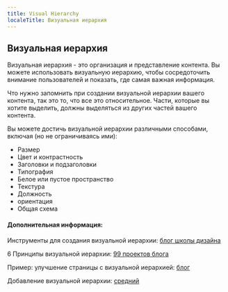 ```yaml
---
title: Visual Hierarchy
localeTitle: Визуальная иерархия
---
```

## Визуальная иерархия

Визуальная иерархия - это организация и представление контента. Вы можете использовать визуальную иерархию, чтобы сосредоточить внимание пользователей и показать, где самая важная информация.

Что нужно запомнить при создании визуальной иерархии вашего контента, так это то, что все это относительное. Части, которые вы хотите выделить, должны выделяться из других частей вашего контента.

Вы можете достичь визуальной иерархии различными способами, включая (но не ограничиваясь ими):

*   Размер
*   Цвет и контрастность
*   Заголовки и подзаголовки
*   Типография
*   Белое или пустое пространство
*   Текстура
*   Должность
*   ориентация
*   Общая схема

#### Дополнительная информация:

Инструменты для создания визуальной иерархии: [блог школы дизайна](https://designschool.canva.com/blog/visual-hierarchy/)

6 Принципы визуальной иерархии: [99 проектов блога](https://99designs.com/blog/tips/6-principles-of-visual-hierarchy/)

Пример: улучшение страницы с визуальной иерархией: [блог](http://blog.formedfunction.com/post/3029763425/on-visual-hierarchy)

Добавление визуальной иерархии: [средний](https://medium.com/designed-thought/8-ways-to-add-visual-hierarchy-8820be73218a/)